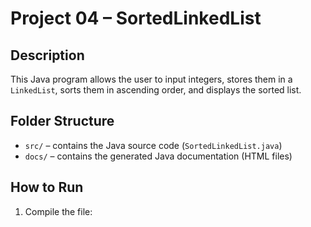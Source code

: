 # Project 04 – SortedLinkedList

## Description
This Java program allows the user to input integers, stores them in a `LinkedList`, sorts them in ascending order, and displays the sorted list.

## Folder Structure
- `src/` – contains the Java source code (`SortedLinkedList.java`)
- `docs/` – contains the generated Java documentation (HTML files)

## How to Run
1. Compile the file:
